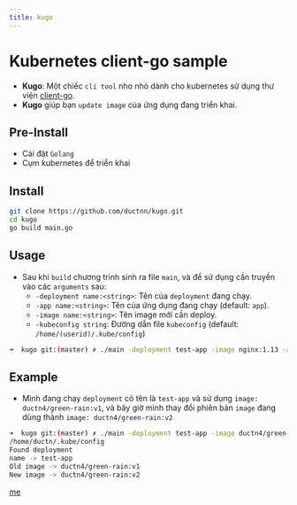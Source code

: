 ```yaml
---
title: kugo
---
```


# Kubernetes client-go sample

* **Kugo**: Một chiếc `cli tool` nho nhỏ dành cho kubernetes sử  dụng thư viện
[client-go](https://github.com/kubernetes/client-go).
* **Kugo** giúp bạn `update image` của ứng dụng đang triển khai.

## Pre-Install

* Cài đặt `Golang`
* Cụm kubernetes để  triển khai

## Install

```bash
git clone https://github.com/ductnn/kugo.git
cd kugo
go build main.go
```

## Usage

* Sau khi `build` chương trình sinh ra file `main`, và để  sử  dụng cần truyền
vào các `arguments` sau:
    * `-deployment name:<string>`: Tên của `deployment` đang chạy.
    * `-app name:<string>`: Tên của ứng dụng đang chạy (default: `app`).
    * `-image name:<string>`: Tên image mới cần deploy.
    * `-kubeconfig string`: Đường dẫn file `kubeconfig` (default: `/home/(userid)/.kube/config`)

```bash
➜  kugo git:(master) ✗ ./main -deployment test-app -image nginx:1.13 -app test-app
```

## Example

* Mình đang chạy `deployment` có tên là `test-app` và sử  dụng `image: ductn4/green-rain:v1`,
và bây giờ mình thay đổi phiên bản `image` đang dùng thành `image: ductn4/green-rain:v2`

```bash
➜  kugo git:(master) ✗ ./main -deployment test-app -image ductn4/green-rain:v2 -app test-app
/home/ductn/.kube/config
Found deployment
name -> test-app
Old image -> ductn4/green-rain:v1
New image -> ductn4/green-rain:v2
```

[me](https://ductn.info/about)
